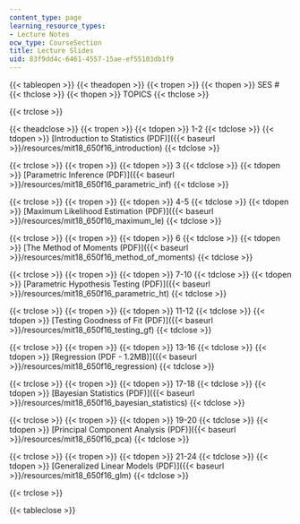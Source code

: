 ```yaml
---
content_type: page
learning_resource_types:
- Lecture Notes
ocw_type: CourseSection
title: Lecture Slides
uid: 83f9dd4c-6461-4557-15ae-ef55103db1f9
---
```


{{< tableopen >}}
{{< theadopen >}}
{{< tropen >}}
{{< thopen >}}
SES #
{{< thclose >}}
{{< thopen >}}
TOPICS
{{< thclose >}}

{{< trclose >}}

{{< theadclose >}}
{{< tropen >}}
{{< tdopen >}}
1-2
{{< tdclose >}}
{{< tdopen >}}
[Introduction to Statistics (PDF)]({{< baseurl >}}/resources/mit18_650f16_introduction)
{{< tdclose >}}

{{< trclose >}}
{{< tropen >}}
{{< tdopen >}}
3
{{< tdclose >}}
{{< tdopen >}}
[Parametric Inference (PDF)]({{< baseurl >}}/resources/mit18_650f16_parametric_inf)
{{< tdclose >}}

{{< trclose >}}
{{< tropen >}}
{{< tdopen >}}
4-5
{{< tdclose >}}
{{< tdopen >}}
[Maximum Likelihood Estimation (PDF)]({{< baseurl >}}/resources/mit18_650f16_maximum_le)
{{< tdclose >}}

{{< trclose >}}
{{< tropen >}}
{{< tdopen >}}
6
{{< tdclose >}}
{{< tdopen >}}
[The Method of Moments (PDF)]({{< baseurl >}}/resources/mit18_650f16_method_of_moments)
{{< tdclose >}}

{{< trclose >}}
{{< tropen >}}
{{< tdopen >}}
7-10
{{< tdclose >}}
{{< tdopen >}}
[Parametric Hypothesis Testing (PDF)]({{< baseurl >}}/resources/mit18_650f16_parametric_ht)
{{< tdclose >}}

{{< trclose >}}
{{< tropen >}}
{{< tdopen >}}
11-12
{{< tdclose >}}
{{< tdopen >}}
[Testing Goodness of Fit (PDF)]({{< baseurl >}}/resources/mit18_650f16_testing_gf)
{{< tdclose >}}

{{< trclose >}}
{{< tropen >}}
{{< tdopen >}}
13-16
{{< tdclose >}}
{{< tdopen >}}
[Regression (PDF - 1.2MB)]({{< baseurl >}}/resources/mit18_650f16_regression)
{{< tdclose >}}

{{< trclose >}}
{{< tropen >}}
{{< tdopen >}}
17-18
{{< tdclose >}}
{{< tdopen >}}
[Bayesian Statistics (PDF)]({{< baseurl >}}/resources/mit18_650f16_bayesian_statistics)
{{< tdclose >}}

{{< trclose >}}
{{< tropen >}}
{{< tdopen >}}
19-20
{{< tdclose >}}
{{< tdopen >}}
[Principal Component Analysis (PDF)]({{< baseurl >}}/resources/mit18_650f16_pca)
{{< tdclose >}}

{{< trclose >}}
{{< tropen >}}
{{< tdopen >}}
21-24
{{< tdclose >}}
{{< tdopen >}}
[Generalized Linear Models (PDF)]({{< baseurl >}}/resources/mit18_650f16_glm)
{{< tdclose >}}

{{< trclose >}}

{{< tableclose >}}